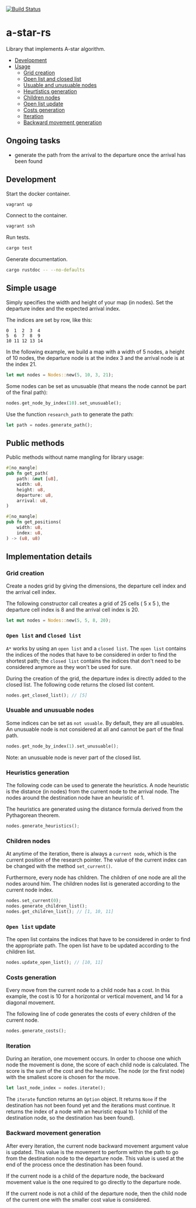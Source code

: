 [![Build Status](https://travis-ci.org/jean553/a-star-rs.svg?branch=master)](https://travis-ci.org/jean553/a-star-rs)

# a-star-rs

Library that implements A-star algorithm.

- [Development](#development)
- [Usage](#usage)
    * [Grid creation](#grid-creation)
    * [Open list and closed list](#open-list-and-closed-list)
    * [Usuable and unusuable nodes](#usuable-and-unusuable-nodes)
    * [Heurtistics generation](#heuristics-generation)
    * [Children nodes](#children-nodes)
    * [Open list update](#open-list-update)
    * [Costs generation](#costs-generation)
    * [Iteration](#iteration)
    * [Backward movement generation](#backward-movement-generation)

## Ongoing tasks

* generate the path from the arrival to the departure
once the arrival has been found

## Development

Start the docker container.

```bash
vagrant up
```

Connect to the container.

```bash
vagrant ssh
```

Run tests.

```bash
cargo test
```

Generate documentation.

```bash
cargo rustdoc -- --no-defaults
```

## Simple usage

Simply specifies the width and height of your map (in nodes).
Set the departure index and the expected arrival index.

The indices are set by row, like this:

```
0  1  2  3  4
5  6  7  8  9
10 11 12 13 14
```

In the following example, we build a map with a width of 5 nodes,
a height of 10 nodes, the departure node is at the index 3
and the arrival node is at the index 21.

```rust
let mut nodes = Nodes::new(5, 10, 3, 21);
```

Some nodes can be set as unusuable (that means the node cannot be part
of the final path):

```rust
nodes.get_node_by_index(10).set_unusuable();
```

Use the function `research_path` to generate the path:

```rust
let path = nodes.generate_path();
```

## Public methods

Public methods without name mangling for library usage:

```rust
#[no_mangle]
pub fn get_path(
    path: &mut [u8],
    width: u8,
    height: u8,
    departure: u8,
    arrival: u8,
)

#[no_mangle]
pub fn get_positions(
    width: u8,
    index: u8,
) -> (u8, u8)
```

## Implementation details

### Grid creation

Create a nodes grid by giving the dimensions, the departure cell index
and the arrival cell index.

The following constructor call creates a grid of 25 cells ( 5 x 5 ),
the departure cell index is 8 and the arrival cell index is 20.

```rust
let mut nodes = Nodes::new(5, 5, 8, 20);
```

### `Open list` and `Closed list`

`A*` works by using an `open list` and a `closed list`. The `open list`
contains the indices of the nodes that have to be considered
in order to find the shortest path; the `closed list` contains
the indices that don't need to be considered anymore as they won't be used
for sure.

During the creation of the grid, the departure index is directly
added to the closed list. The following code returns the closed list content.

```rust
nodes.get_closed_list(); // [5]
```

### Usuable and unusuable nodes

Some indices can be set as `not usuable`. By default, they are all usuables.
An unusuable node is not considered at all and
cannot be part of the final path.

```rust
nodes.get_node_by_index(1).set_unusuable();
```

Note: an unusuable node is never part of the closed list.

### Heuristics generation

The following code can be used to generate the heuristics. A node heuristic
is the distance (in nodes) from the current node to the arrival node.
The nodes around the destination node have an heuristic of 1.

The heuristics are generated using the distance formula
derived from the Pythagorean theorem.

```rust
nodes.generate_heuristics();
```

### Children nodes

At anytime of the iteration, there is always a `current node`,
which is the current position of the research pointer.
The value of the current index can be changed with the method
`set_current()`.

Furthermore, every node has children. The children of one node
are all the nodes around him. The children nodes list is generated
according to the current node index.

```rust
nodes.set_current(0);
nodes.generate_children_list();
nodes.get_children_list(); // [1, 10, 11]
```

### `Open list` update

The open list contains the indices that have to be considered in order
to find the appropriate path. The open list have to be updated according
to the children list.

```rust
nodes.update_open_list(); // [10, 11]
```

### Costs generation

Every move from the current node to a child node has a cost.
In this example, the cost is 10 for a horizontal or vertical movement,
and 14 for a diagonal movement.

The following line of code generates the costs of every children
of the current node.

```rust
nodes.generate_costs();
```

### Iteration

During an iteration, one movement occurs. In order to choose one which node
the movement is done, the score of each child node is calculated.
The score is the sum of the cost and the heuristic.
The node (or the first node) with the smallest score is chosen for the move.

```rust
let last_node_index = nodes.iterate();
```

The `iterate` function returns an `Option` object.
It returns `None` if the destination has not been found yet
and the iterations must continue.
It returns the index of a node with an heuristic equal to 1
(child of the destination node, so the destination has been found).

### Backward movement generation

After every iteration, the current node backward movement argument value
is updated. This value is the movement to perform within the path
to go from the destination node to the departure node. This value is used
at the end of the process once the destination has been found.

If the current node is a child of the departure node, the backward movement
value is the one required to go directly to the departure node.

If the current node is not a child of the departure node,
then the child node of the current one with the smaller cost value
is considered.
